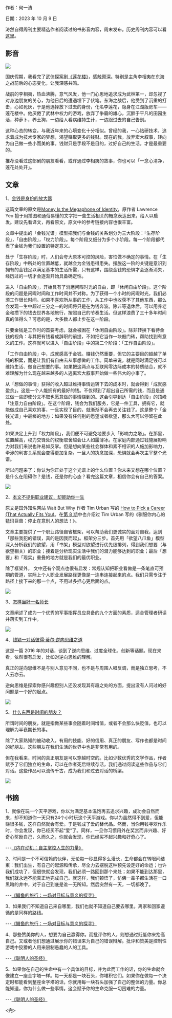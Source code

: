 作者：何一涛 

日期：2023 年 10 月 9 日

涛然自得周刊主要精选作者阅读过的书影音内容，周末发布。历史周刊内容可以看[这里](https://mp.weixin.qq.com/mp/appmsgalbum?__biz=MzIxNzI1OTMzMg==&action=getalbum&album_id=3088144283867512833)。

## 影音

![](i/a0886ba3-510d-4bc3-8ca0-927ba0cc2356.jpg)

国庆假期，我看完了武侠探案剧[《莲花楼》](https://movie.douban.com/subject/35633163/)，感触颇深。特别是主角李相夷在东海之战前后的心态变化，让我深感共鸣。

战前的李相夷，热血沸腾，意气风发，他一门心思地追求成为武林第一，却忽视了对身边朋友的关心，为他日后的遭遇埋下了伏笔。东海之战后，他受到了沉重的打击，心如死灰，于是他选择放下过去的身份，化名李莲花，隐身在江湖版房车——莲花楼中。他厌倦了武林中权力的游戏，放弃了争霸的雄心，沉醉于平凡的田园生活，种萝卜，养土狗，一边给人看病维持生计，一边跟过去的自己告别。

这种心态的转变，与我近年来的心境变化十分相似。曾经的我，一心钻研技术，追求着成为技术专家的梦想，渴望赚取更多的钱财。现在的我，放弃宏大叙事，转向为自己做一些小而美的事。钱财只是手段不是目的，过好自己的生活，才是最重要的。

推荐没看过这部剧的朋友看看，或许通过李相夷的故事，你也可以「一念心清净，莲花处处开」。



## 文章

1、[金钱是身份的放大器](https://mp.weixin.qq.com/s/KrrTzhCSR4HNDatr-JT9yQ)

这篇文章的原文是[Money Is the Megaphone of Identity](https://moretothat.com/money/)，原作者 Lawrence Yeo 擅于用插图和通俗易懂的文字把一些生活相关的概念表达出来，给人以启发。建议先看译文，再看原文，原文中的参考链接内容也很丰富。

文章中提出的「金钱光谱」模型把我们与金钱的关系划分为三大阶段：「生存阶段」，「自由阶段」，「权力阶段」。每个阶段又细分为多个小阶段。每一个阶段都代表了金钱为我们设置的特定意义。

处于「生存阶段」时，人们会夸大原本可控的风险，害怕做不确定的事情。在「生存阶段」中所处的位置越低，就越会为金钱患得患失。摆脱这一阶的关键是意识到拥有的金钱足以满足基本的生活所需，只有这样，围绕金钱的恐惧才会逐渐消失，经历过的一切才会逐渐开始具备确定性。

进入「自由阶段」，开始具有了消磨闲暇时光的自由，即「休闲自由阶段」。这个阶段的问题是闲暇时间和工作时间并不对称。为了获得一个小时的闲暇时光，我们必须工作很长时间。如果不喜欢所从事的工作，从工作中也收获不了其他东西，那么会发现一生中超过三分之一的时间将只是在为钱奔波。除非等退休后，可以用养老金和攒下的钱去世界各地旅行，按照自己的节奏生活。但这样浪费了三十多年时间真的值得么？可悲的是，大多数人都止步在这一阶段。

只要金钱是工作时的首要考虑，就会被困在「休闲自由阶段」。除非转换下看待金钱的视角：与其把有钱看成辞职的前提，不如把它当作一块敲门砖，帮助找到有意义的工作。这样就可以进入「自由阶段」中的第二个阶段：「工作自由阶段」。

「工作自由阶段」中，成就感高于金钱。赚钱仍然重要，但它的主要目的超越了单纯的积累，而是让我们有自由去从事想做的工作。简单来说，就是同时满足钱可以维持生活、做自己想要的事。如果把这两点与互联网零边际成本的特质结合，就不难理解为什么现在越来越多的人逃离宏大叙事开始做一些伟大的小事了。

从「想做的事情」获得的收入超过维持事情运转下去的成本时，就会得到「成就感盈余」。这是一个人能拥有的最好的钱。不仅得到了超出自己所需的钱，而且是通过做一些即使分文不取也愿意做的事情赚到的。这会引导到达「自由阶段」的顶峰「注意力自由阶段」。在这个阶段，钱会为我们服务，它是一件工具，拥有它，就能做成自己喜欢的事，一旦实现了目的，就渐渐不会再去关注钱了。这是整个「金钱光谱」中最棒的地方：如果没有任何别的愿望或者欲望，那么大可以停留在此处。

如果决定上升到「权力阶段」，我们便不可避免地要步入「影响力之塔」。在那里，位置越高，权力交锋处的权衡取舍越会让人如履薄冰。在家庭内部通过钱施展影响力对我们来说也许易如反掌。但是想向某些社会群体和素不相识的人施加影响力，牵涉的利害关系就会变得更加复杂。一旦人的执念加深，恐惧就会再次主宰整个光谱。

所以问题来了：你认为你正处于这个光谱上的什么位置？你未来又想在哪个位置？是什么在阻碍你？是钱，还是你的心态？看完这篇文章，相信你会有自己的答案。

![](i/90812dd7-8c85-4bac-b838-4b0e2de1d899.jpg)


2、[本文不提供职业建议，却能助你一生](https://mp.weixin.qq.com/s/lbJr7-GxblWfzTf2CWTWYQ)

原文是国外知名网站 Wait But Why 作者 Tim Urban 写的 [How to Pick a Career (That Actually Fits You)](https://waitbutwhy.com/2018/04/picking-career.html)。在[第 8 期](https://mp.weixin.qq.com/s/nbs4k-dbk8gK1BdV1fhgcA)中也介绍过 Tim Urban 写的《驯服你内心的猛玛巨兽：停止在意别人的想法！》。

文章主要提供了一个职业路径自省框架，可以帮助我们更诚实的面对自我，达到「那些我犯的错误，真的是因我而起」。框架分三步。首先用「欲望八爪鱼」模型深入分析我们的欲望，用「书架」模型对欲望进行优先级排列，得到我们想要（与欲望相关）的职业；接着是分析现实生活中我们的潜力能够达到的职业；最后「想要」和「现实」重叠的地方就是我们的最优职业。

除了框架外， 文中还有个观点也很有启发：常规认知把职业看做是一条笔直可预期的管道，实际上个人职业发展路径更像是一连串连接起来的点。我们只需专注于路径上接下来的那一个点，不用过多担心更后面的点。

![](i/1692c5d5-9a19-4463-ae11-578ed2267ce3.jpg)


3、[怎样当好一名师长](https://www.marxists.org/chinese/linbiao/mia-chinese-linbiao-193612.htm)

文章阐述了成为一个优秀的军事指挥员应具备的九个方面的素质，适合管理者研读并落实到工作中。

![](i/6bf3caa7-9b60-47a2-bd6c-281f76937be9.jpg)


4、[钱颖一对话彼得·蒂尔:逆向思维之道](https://mp.weixin.qq.com/s/cSE9kJdKTdlIZGr3ID-COQ)

这是一篇 2016 年的对话，谈到了逆向思维、过度全球化、创新等话题。现在来看，依然很有启发，比如对逆向思维的理解。

真正的逆向思维不是与别人意见不同，也不是与周围人唱反调，而是独立思考，不人云亦云。

逆向思维是探索你感兴趣但别人还没发现其有趣之处的方面，提出没有人问过的好问题是一个好的起点。

![](i/0fc59eec-10a2-4dab-996d-7ba2c3917ab1.jpg)


5、[什么东西是时间的朋友？](https://mp.weixin.qq.com/s/0eeZrPgrzZSXJeluRfSGkA)

所谓时间的朋友，就是指做某些事会随着时间增值，或者不会那么快贬值，也可以理解为半衰期长的事。

除了大家熟知的被动收入，有用的技能、好的信用、真正的朋友、写作也都是时间的好朋友。这些朋友在我们生活的世界中也是非常有用的。

但在我看来，时间的真正朋友是可以穿越时空的。比如少数优秀的文学作品，作者赋予了它们独立的生命，可以在作者死后继续存活，我们通过阅读这些作品与它们对话。这些作品可以流传千古，成为我们和过去对话的桥梁。

![](i/789ec303-a4c3-4ab7-8357-0cd92c05d608.jpg)



## 书摘

1、就像在玩一个天平游戏，你以为满足基本温饱再去追求兴趣，成功会自然而来，却不知道你一天只有24个小时玩这个天平游戏。你以为虽然得不到爱，但能赚很多钱，这样自然就会有爱。于是钱成了爱的替代品。然而，当你用钱寻欢作乐时，你会发现，你已经买不起“爱”了。同样，一旦你习惯用外在奖赏而非兴趣、好奇心奖励自己，久而久之，你就会发现，你已经买不起兴趣和好奇心了。

---[《内在动机：自主掌控人生的力量》](https://book.douban.com/subject/35182454/)


2、时间是一个不可信赖的伙伴，无论每一秒显得多么漫长，生命都会在转眼间结束：我们出生，有自己的起源和传承，尽全力去摆脱这种预先设定好的命运；也许我们成功了，但很快就会发现，我们必须一路回到那个来处；如果不能到达那里，我们就永远不能真正地完成自己。就这样，我们顿悟了，仿佛一辈子都生活在一口黑暗的井中，对于自己到底是谁一无所知。然后突然有一天，一切都晚了。

---[《鳗鱼的旅行：一场对目标与意义的探寻》](https://book.douban.com/subject/35167939/)


3、如果我们不知道自己来自哪里，我们也就不知道自己要去哪里。离家和回家遵循的是同样的路线。

---[《鳗鱼的旅行：一场对目标与意义的探寻》](https://book.douban.com/subject/35167939/)


4、那些赞美你的人，想要为自己赢得你。而批评你的人，则想通过贬低你来抬高自己。又或者他们想通过展示你的错误来为自己的错误辩解。批评和赞美是控制性游戏中狡猾的人用来限制愚蠢的人的工具。

---[《聪明人的圣经》](https://book.douban.com/subject/1101606/)


5、如果你在自己的生命中有一个具体的目标，并为此而工作的话，你的生命就会像建立一座金字塔一样。每一天都是一块石头，你堆积它们。如果你在做每一个决定时都能看到整座金字塔的话，你就用每一块石头加强了自己的整体的力量。你总能知道，你为什么做一些事情。这会赋予你的生命克服一切困难的力量。

---[《聪明人的圣经》](https://book.douban.com/subject/1101606/)


<完>